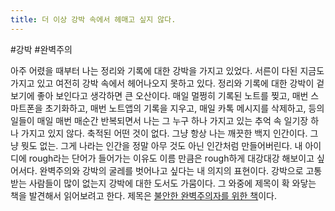 ```yaml
---
title: 더 이상 강박 속에서 헤매고 싶지 않다.
---
```


#강박 #완벽주의 

아주 어렸을 때부터 나는 정리와 기록에 대한 강박을 가지고 있었다. 서른이 다된 지금도 가지고 있고 여전히 강박 속에서 헤어나오지 못하고 있다. 정리와 기록에 대한 강박이 겉보기에 좋아 보인다고 생각하면 큰 오산이다. 매일 멀쩡히 기록된 노트를 찢고, 매번 스마트폰을 초기화하고, 매번 노트앱의 기록을 지우고, 매일 카톡 메시지를 삭제하고, 등의 일들이 매일 매번 매순간 반복되면서 나는 그 누구 하나 가지고 있는 추억 속 일기장 하나 가지고 있지 않다. 축적된 어떤 것이 없다. 그냥 항상 나는 깨끗한 백지 인간이다. 그냥 뭣도 없는. 그게 나라는 인간을 정말 아무 것도 아닌 인간처럼 만들어버린다. 내 아이디에 rough라는 단어가 들어가는 이유도 이름 만큼은 rough하게 대강대강 해보이고 싶어서다. 완벽주의와 강박의 굴레를 벗어나고 싶다는 내 의지의 표현이다. 강박으로 고통 받는 사람들이 많이 없는지 강박에 대한 도서도 가뭄이다. 그 와중에 제목이 확 와닿는 책을 발견해서 읽어보려고 한다. 제목은 [불안한 완벽주의자를 위한 책](https://www.yes24.com/Product/Goods/118380654)이다.
